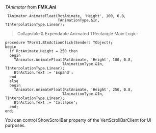 *TAnimator* from **FMX.Ani**

     TAnimator.AnimateFloat(RctAnimate, 'Height', 100, 0.8,
                            TAnimationType.&In, TInterpolationType.Linear);

> Collapsible & Expendable Animated TRectangle
> Main Logic:

    procedure TForm1.BtnActionClick(Sender: TObject);
    begin
      if RctAnimate.Height = 250 then
      begin
        TAnimator.AnimateFloat(RctAnimate, 'Height', 100, 0.8,
                              TAnimationType.&In, TInterpolationType.Linear);
        BtnAction.Text := 'Expand';
      end
      else
      begin
        TAnimator.AnimateFloat(RctAnimate, 'Height', 250, 0.8,
                              TAnimationType.&In, TInterpolationType.Linear);
        BtnAction.Text := 'Collapse';
      end;
    end; 


You can control ShowScrollBar property of the VertScrollBarClient for UI purposes.

